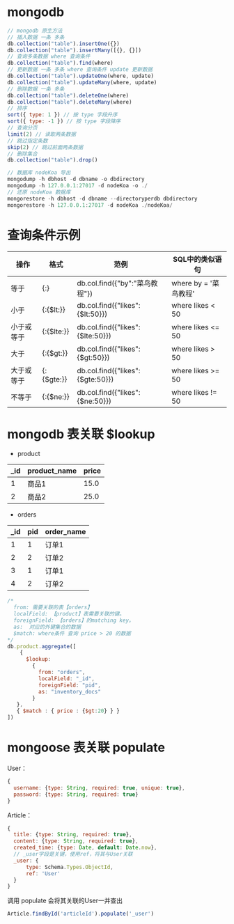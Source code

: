 # mongodb

``` js
// mongodb 原生方法
// 插入数据 一条 多条
db.collection("table").insertOne({})
db.collection("table").insertMany([{}, {}])
// 查询多条数据 where 查询条件
db.collection("table").find(where)
// 更新数据 一条 多条 where 查询条件 update 更新数据
db.collection("table").updateOne(where, update)
db.collection("table").updateMany(where, update)
// 删除数据 一条 多条
db.collection("table").deleteOne(where)
db.collection("table").deleteMany(where)
// 排序
sort({ type: 1 }) // 按 type 字段升序
sort({ type: -1 }) // 按 type 字段降序
// 查询分页
limit(2) // 读取两条数据
// 跳过指定条数
skip(2) // 跳过前面两条数据
// 删除集合
db.collection("table").drop()

// 数据库 nodeKoa 导出 
mongodump -h dbhost -d dbname -o dbdirectory
mongodump -h 127.0.0.1:27017 -d nodeKoa -o ./
// 还原 nodeKoa 数据库 
mongorestore -h dbhost -d dbname --directoryperdb dbdirectory
mongorestore -h 127.0.0.1:27017 -d nodeKoa ./nodeKoa/
```

# 查询条件示例

| 操作	| 格式	| 范例	| SQL中的类似语句 |
| --- | ---  | ---  | ---  |
| 等于	| {<key>:<value>}	| db.col.find({"by":"菜鸟教程"})	| where by = '菜鸟教程' |
| 小于	| {<key>:{$lt:<value>}}	| db.col.find({"likes":{$lt:50}})	| where likes < 50 |
| 小于或等于	| {<key>:{$lte:<value>}}	| db.col.find({"likes":{$lte:50}})	| where likes <= 50 |
| 大于	| {<key>:{$gt:<value>}}	| db.col.find({"likes":{$gt:50}})	| where likes > 50 |
| 大于或等于	| {<key>:{$gte:<value>}}	| db.col.find({"likes":{$gte:50}})	| where likes >= 50 |
| 不等于	| {<key>:{$ne:<value>}}	| db.col.find({"likes":{$ne:50}})	| where likes != 50 |

# mongodb 表关联 $lookup

* product

| _id | product_name   | price  |
| --- | ---  | ---  |
|   1   |   商品1   |   15.0   |
|   2   |   商品2   |   25.0   |

* orders

| _id | pid   | order_name  |
| --- | ---  | ---  |
|   1   |   1   |   订单1   |
|   2   |   2   |   订单2   |
|   3   |   1   |   订单1   |
|   4   |   2   |   订单2   |

``` js
/*
  from: 需要关联的表【orders】
  localField: 【product】表需要关联的键。
  foreignField: 【orders】的matching key。
  as:  对应的外键集合的数据
  $match: where条件 查询 price > 20 的数据
*/
db.product.aggregate([
    {
      $lookup:
        {
          from: "orders",
          localField: "_id",
          foreignField: "pid",
          as: "inventory_docs"
        }
   },
   { $match : { price : {$gt:20} } }
])
```

# mongoose 表关联 populate

User：

``` js
{
  username: {type: String, required: true, unique: true},
  password: {type: String, required: true}
}
```
Article：

``` js
{
  title: {type: String, required: true},
  content: {type: String, required: true},
  created_time: {type: Date, default: Date.now},
  // _user字段是关键，使用ref，将其与User关联
  _user: {
      type: Schema.Types.ObjectId,
      ref: 'User'
  }
}
```
调用 populate 会将其关联的User一并查出
``` js
Article.findById('articleId').populate('_user')
```
